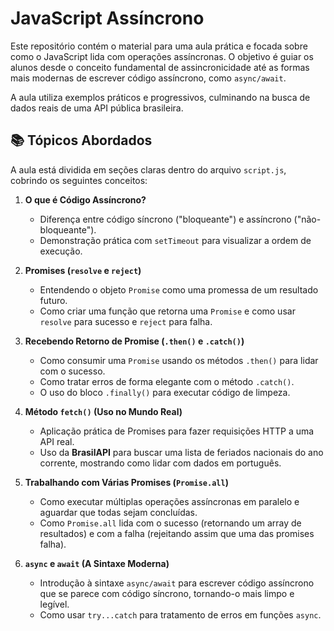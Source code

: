 # JavaScript Assíncrono

Este repositório contém o material para uma aula prática e focada sobre como o JavaScript lida com operações assíncronas. O objetivo é guiar os alunos desde o conceito fundamental de assincronicidade até as formas mais modernas de escrever código assíncrono, como `async/await`.

A aula utiliza exemplos práticos e progressivos, culminando na busca de dados reais de uma API pública brasileira.

## 📚 Tópicos Abordados

A aula está dividida em seções claras dentro do arquivo `script.js`, cobrindo os seguintes conceitos:

1.  **O que é Código Assíncrono?**

    - Diferença entre código síncrono ("bloqueante") e assíncrono ("não-bloqueante").
    - Demonstração prática com `setTimeout` para visualizar a ordem de execução.

2.  **Promises (`resolve` e `reject`)**

    - Entendendo o objeto `Promise` como uma promessa de um resultado futuro.
    - Como criar uma função que retorna uma `Promise` e como usar `resolve` para sucesso e `reject` para falha.

3.  **Recebendo Retorno de Promise (`.then()` e `.catch()`)**

    - Como consumir uma `Promise` usando os métodos `.then()` para lidar com o sucesso.
    - Como tratar erros de forma elegante com o método `.catch()`.
    - O uso do bloco `.finally()` para executar código de limpeza.

4.  **Método `fetch()` (Uso no Mundo Real)**

    - Aplicação prática de Promises para fazer requisições HTTP a uma API real.
    - Uso da **BrasilAPI** para buscar uma lista de feriados nacionais do ano corrente, mostrando como lidar com dados em português.

5.  **Trabalhando com Várias Promises (`Promise.all`)**

    - Como executar múltiplas operações assíncronas em paralelo e aguardar que todas sejam concluídas.
    - Como `Promise.all` lida com o sucesso (retornando um array de resultados) e com a falha (rejeitando assim que uma das promises falha).

6.  **`async` e `await` (A Sintaxe Moderna)**
    - Introdução à sintaxe `async/await` para escrever código assíncrono que se parece com código síncrono, tornando-o mais limpo e legível.
    - Como usar `try...catch` para tratamento de erros em funções `async`.
